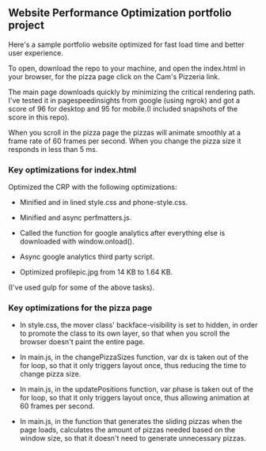 ## Website Performance Optimization portfolio project

Here's a sample portfolio website optimized for fast load time and better user experience.

To open, download the repo to your machine, and open the index.html in your browser, for the pizza page click on the Cam's Pizzeria link.

The main page downloads quickly by minimizing the critical rendering path. I've tested it in pagespeedinsights from google (using ngrok) and got a score of 96 for desktop and 95 for mobile.(I included snapshots of the score in this repo).

When you scroll in the pizza page the pizzas will animate smoothly at a frame rate of 60 frames per second. When you change the pizza size it responds in less than 5 ms.

### Key optimizations for index.html

Optimized the CRP with the following optimizations:

* Minified and in lined style.css and phone-style.css.

* Minified and async perfmatters.js.

* Called the function for google analytics after everything else is downloaded with window.onload().

* Async google analytics third party script.

* Optimized profilepic.jpg from 14 KB to 1.64 KB.

(I've used gulp for some of the above tasks).

### Key optimizations for the pizza page

* In style.css, the mover class' backface-visibility is set to hidden, in order to promote the class to its own layer, so that when you scroll the browser doesn't paint the entire page.

* In main.js, in the changePizzaSizes function, var dx is taken out of the for loop, so that it only triggers layout once, thus reducing the time to change pizza size.

* In main.js, in the updatePositions function, var phase is taken out of the for loop, so that it only triggers layout once, thus allowing animation at 60 frames per second.

* In main.js, in the function that generates the sliding pizzas when the page loads, calculates the amount of pizzas needed based on the window size, so that it doesn't need to generate unnecessary pizzas.
